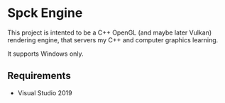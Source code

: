 # Spck Engine

This project is intented to be a C++ OpenGL (and maybe later Vulkan) rendering engine,
that servers my C++ and computer graphics learning.

It supports Windows only.

## Requirements

- Visual Studio 2019